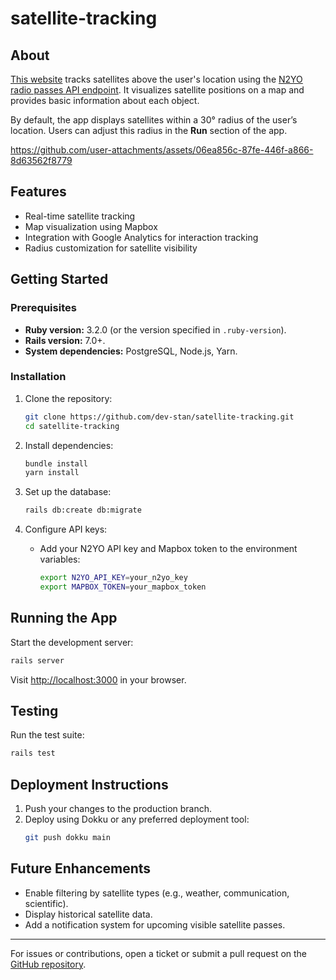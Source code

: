 
# satellite-tracking

## About

[This website](https://satellitesaboveme.com) tracks satellites above the user's location using the [N2YO radio passes API endpoint](https://www.n2yo.com/api/). It visualizes satellite positions on a map and provides basic information about each object. 

By default, the app displays satellites within a 30° radius of the user’s location. Users can adjust this radius in the **Run** section of the app.





https://github.com/user-attachments/assets/06ea856c-87fe-446f-a866-8d63562f8779



## Features
- Real-time satellite tracking
- Map visualization using Mapbox
- Integration with Google Analytics for interaction tracking
- Radius customization for satellite visibility



## Getting Started

### Prerequisites
- **Ruby version:** 3.2.0 (or the version specified in `.ruby-version`).
- **Rails version:** 7.0+.
- **System dependencies:** PostgreSQL, Node.js, Yarn.

### Installation

1. Clone the repository:
   ```bash
   git clone https://github.com/dev-stan/satellite-tracking.git
   cd satellite-tracking
   ```

2. Install dependencies:
   ```bash
   bundle install
   yarn install
   ```

3. Set up the database:
   ```bash
   rails db:create db:migrate
   ```

4. Configure API keys:
   - Add your N2YO API key and Mapbox token to the environment variables:
     ```bash
     export N2YO_API_KEY=your_n2yo_key
     export MAPBOX_TOKEN=your_mapbox_token
     ```


## Running the App

Start the development server:
```bash
rails server
```
Visit [http://localhost:3000](http://localhost:3000) in your browser.


## Testing

Run the test suite:
```bash
rails test
```


## Deployment Instructions

1. Push your changes to the production branch.
2. Deploy using Dokku or any preferred deployment tool:
   ```bash
   git push dokku main
   ```


## Future Enhancements
- Enable filtering by satellite types (e.g., weather, communication, scientific).
- Display historical satellite data.
- Add a notification system for upcoming visible satellite passes.

---

For issues or contributions, open a ticket or submit a pull request on the [GitHub repository](https://github.com/dev-stan/satellite-tracking).
